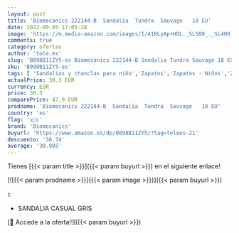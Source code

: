 ```yaml
---
layout: post
title: 'Biomecanics 222144-B  Sandalia  Tundra  Sauvage   18 EU'
date: 2022-09-05 17:05:28
image: 'https://m.media-amazon.com/images/I/41RLyAp+HOL._SL500_._SL400_.jpg'
comments: true
category: ofertas
author: 'tole.es'
slug: 'B098B11ZY5-es Biomecanics 222144-B Sandalia Tundra Sauvage 18 EU'
sku: 'B098B11ZY5-es'
tags: [ 'Sandalias y chanclas para niño','Zapatos','Zapatos - Niños','Zapatos y complementos','biomecanics','sandalia','🇪🇸', ]
actualPrice: 30.3 EUR
currency: EUR
price: 30.3
comparePrice: 47.9 EUR
prodname: 'Biomecanics 222144-B  Sandalia  Tundra  Sauvage   18 EU'
country: 'es'
flag: '🇪🇸'
brand: 'Biomecanics'
buyurl: 'https://www.amazon.es/dp/B098B11ZY5/?tag=tolees-21'
descuento: '36.74'
average: '30.985'
---
```


Tienes [{{< param title >}}]({{< param buyurl >}}) en el siguiente enlace!

[![{{< param prodname >}}]({{< param image >}})]({{< param buyurl >}})

ℹ️:

- SANDALIA CASUAL GRIS

[🛒 Accede a la oferta!!]({{< param buyurl >}})
